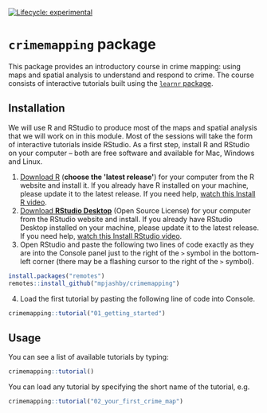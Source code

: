 <!-- badges: start -->
[![Lifecycle: experimental](https://img.shields.io/badge/lifecycle-experimental-orange.svg)](https://www.tidyverse.org/lifecycle/#experimental)
<!-- badges: end -->

# `crimemapping` package

This package provides an introductory course in crime mapping: using maps and 
spatial analysis to understand and respond to crime. The course consists of 
interactive tutorials built using the 
[`learnr` package](https://rstudio.github.io/learnr/).



## Installation

We will use R and RStudio to produce most of the maps and spatial analysis that 
we will work on in this module. Most of the sessions will take the form of 
interactive tutorials inside RStudio. As a first step, install R and RStudio on 
your computer – both are free software and available for Mac, Windows and Linux.

  1. [Download R](https://cran.r-project.org/) (**choose the 'latest
     release'**) for your computer from the R website and install it. If you 
     already have R installed on your machine, please update it to the latest 
     release. If you need help, [watch this Install R 
     video](https://vimeo.com/203516510).
  2. [Download **RStudio 
     Desktop**](https://rstudio.com/products/rstudio/download/) (Open Source 
     License) for your computer from the RStudio website and install. If you 
     already have RStudio Desktop installed on your machine, please update it to 
     the latest release. If you need help, [watch this Install RStudio 
     video](https://vimeo.com/203516968).
  3. Open RStudio and paste the following two lines of code exactly as they
     are into the Console panel just to the right of the `>` symbol in the 
     bottom-left corner (there may be a flashing cursor to the right of the `>` 
     symbol).

```r
install.packages("remotes")
remotes::install_github("mpjashby/crimemapping")
```

  4. Load the first tutorial by pasting the following line of code into Console.

```r
crimemapping::tutorial("01_getting_started")
```


## Usage

You can see a list of available tutorials by typing:

```r
crimemapping::tutorial()
```

You can load any tutorial by specifying the short name of the tutorial, e.g.

```r
crimemapping::tutorial("02_your_first_crime_map")
```
